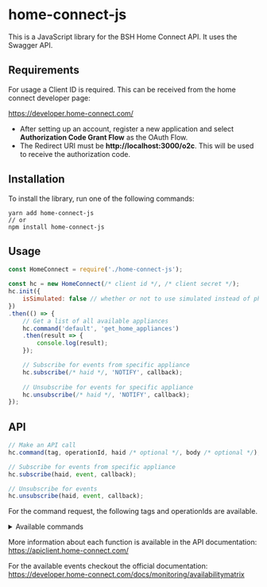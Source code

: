 # home-connect-js

This is a JavaScript library for the BSH Home Connect API. It uses the Swagger API.

## Requirements
For usage a Client ID is required. This can be received from the home connect developer page:

https://developer.home-connect.com/

* After setting up an account, register a new application and select **Authorization Code Grant Flow** as the OAuth Flow.
* The Redirect URI must be **http://localhost:3000/o2c**. This will be used to receive the authorization code.

## Installation
To install the library, run one of the following commands:
```
yarn add home-connect-js
// or
npm install home-connect-js
```

## Usage
```js
const HomeConnect = require('./home-connect-js');

const hc = new HomeConnect(/* client id */, /* client secret */);
hc.init({
    isSimulated: false // whether or not to use simulated instead of physical devices (for testing)
})
.then(() => {
    // Get a list of all available appliances
    hc.command('default', 'get_home_appliances')
    .then(result => {
        console.log(result);
    });

    // Subscribe for events from specific appliance
    hc.subscribe(/* haid */, 'NOTIFY', callback);
    
    // Unsubscribe for events for specific appliance
    hc.unsubscribe(/* haid */, 'NOTIFY', callback);
});
```

## API
```js
// Make an API call
hc.command(tag, operationId, haid /* optional */, body /* optional */);

// Subscribe for events from specific appliance
hc.subscribe(haid, event, callback);

// Unsubscribe for events
hc.unsubscribe(haid, event, callback);
```
For the command request, the following tags and operationIds are available.
<details><summary>Available commands</summary>
<p>

```
{ default:
   { get_home_appliances: [Function],
     get_specific_appliance: [Function] },
  programs:
   { get_active_program: [Function],
     start_program: [Function],
     stop_program: [Function],
     get_active_program_options: [Function],
     set_active_program_options: [Function],
     get_active_program_option: [Function],
     set_active_program_option: [Function],
     get_selected_program: [Function],
     set_selected_program: [Function],
     get_selected_program_options: [Function],
     set_selected_program_options: [Function],
     get_selected_program_option: [Function],
     set_selected_program_option: [Function],
     get_available_programs: [Function],
     get_available_program: [Function] },
  images: { get_images: [Function], get_image: [Function] },
  settings:
   { get_settings: [Function],
     get_setting: [Function],
     set_setting: [Function] },
  status_events:
   { get_status: [Function],
     get_status_value: [Function] }
}
```

</p>
</details>

More information about each function is available in the API documentation: https://apiclient.home-connect.com/

For the available events checkout the official documentation: https://developer.home-connect.com/docs/monitoring/availabilitymatrix
